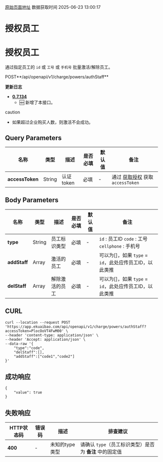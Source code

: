 [原始页面地址](https://docs.ekuaibao.com/docs/open-api/contacts/auth-staffs)
数据获取时间 2025-06-23 13:00:17

# 授权员工

# 授权员工  
  
通过指定员工的 `id` 或 `工号` 或 `手机号` 批量激活/解除员工。

POST**/api/openapi/v1/charge/powers/authStaff**

**更新日志**

  * [**0.7.134**](/updateLog/update-log#07134)
    * 🆕 新增了本接口。



caution

  * 如果超过企业购买人数，则激活不会成功。



## Query Parameters​

名称| 类型| 描述| 是否必填| 默认值| 备注  
---|---|---|---|---|---  
**accessToken**|  String| 认证token| 必填| -| 通过 [获取授权](/docs/open-api/getting-started/auth) 获取 `accessToken`  
  
## Body Parameters​

名称| 类型| 描述| 是否必填| 默认值| 备注  
---|---|---|---|---|---  
**type**|  String| 员工标识类型| 必填| -| `id` : 员工ID `code` : 工号 `cellphone` : 手机号  
**addStaff**|  Array| 激活的员工| 必填| -| 可以为[]，如果 `type` = `id`，此处应传员工ID，以此类推  
**delStaff**|  Array| 解除激活的员工| 必填| -| 可以为[]，如果 `type` = `id`，此处应传员工ID，以此类推  
  
## CURL​
    
    
    curl --location --request POST 'https://app.ekuaibao.com/api/openapi/v1/charge/powers/authStaff?accessToken=PlocOoVT4FwM00' \  
    --header 'content-type: application/json' \  
    --header 'Accept: application/json' \  
    --data-raw '{  
        "type":"code",  
        "delStaff":[],  
        "addStaff":["code1","code2"]  
    }'  
    

## 成功响应​
    
    
    {  
        "value": true   
    }  
    

## 失败响应​

HTTP状态码| 错误码| 描述| 排查建议  
---|---|---|---  
**400**|  -| 未知的type类型| 请确认 `type`（员工标识类型）是否为 **备注** 中的固定值
